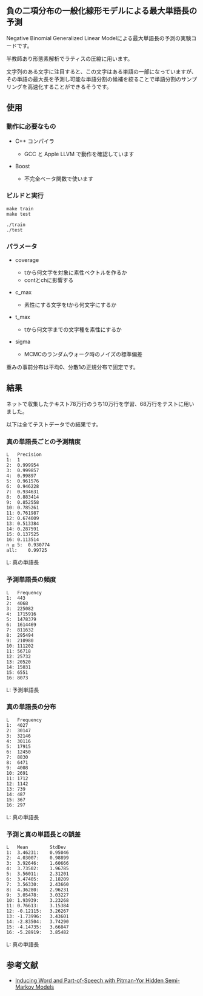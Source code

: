 ## 負の二項分布の一般化線形モデルによる最大単語長の予測

Negative Binomial Generalized Linear Modelによる最大単語長の予測の実験コードです。

半教師あり形態素解析でラティスの圧縮に用います。

文字列のある文字に注目すると、この文字はある単語の一部になっていますが、その単語の最大長を予測し可能な単語分割の候補を絞ることで単語分割のサンプリングを高速化することができるそうです。

## 使用

### 動作に必要なもの

- C++ コンパイラ
	- GCC と Apple LLVM で動作を確認しています

- Boost
	- 不完全ベータ関数で使います

### ビルドと実行

```
make train
make test
```

```
./train
./test
```

### パラメータ

- coverage
	- tから何文字を対象に素性ベクトルを作るか
	- contとchに影響する

- c_max
	- 素性にする文字をtから何文字にするか

- t_max
	- tから何文字までの文字種を素性にするか

- sigma
	- MCMCのランダムウォーク時のノイズの標準偏差

重みの事前分布は平均0、分散1の正規分布で固定です。

## 結果

ネットで収集したテキスト78万行のうち10万行を学習、68万行をテストに用いました。

以下は全てテストデータでの結果です。

### 真の単語長ごとの予測精度

```
L	Precision 
1:	1
2:	0.999954
3:	0.999857
4:	0.99897
5:	0.961576
6:	0.946228
7:	0.934631
8:	0.883414
9:	0.852558
10:	0.785261
11:	0.761987
12:	0.674009
13:	0.513384
14:	0.287591
15:	0.137525
16:	0.113514
n ≥ 5:	0.930774
all:	0.99725
```

L: 真の単語長

### 予測単語長の頻度

```
L	Frequency
1:	443
2:	4068
3:	225082
4:	1715916
5:	1478379
6:	1614469
7:	811632
8:	295494
9:	210980
10:	111202
11:	56718
12:	25732
13:	20520
14:	15031
15:	6551
16:	8073
```

L: 予測単語長

### 真の単語長の分布

```
L	Frequency
1:	4027
2:	30147
3:	32146
4:	30116
5:	17915
6:	12450
7:	8830
8:	6471
9:	4008
10:	2691
11:	1712
12:	1142
13:	739
14:	487
15:	367
16:	297
```

L: 真の単語長

### 予測と真の単語長との誤差

```
L	Mean		StdDev
1:	3.46231:	0.95046
2:	4.03007:	0.98899
3:	3.92646:	1.60666
4:	3.73502:	1.96785
5:	3.56011:	2.31201
6:	3.47405:	2.18209
7:	3.56330:	2.43660
8:	4.36280:	2.96231
9:	3.05478:	3.03227
10:	1.93939:	3.23268
11:	0.76613:	3.15384
12:	-0.12115:	3.26267
13:	-1.73996:	3.43601
14:	-2.83504:	3.74290
15:	-4.14735:	3.66847
16:	-5.28919:	3.85482
```

L: 真の単語長

## 参考文献

- [Inducing Word and Part-of-Speech with Pitman-Yor Hidden Semi-Markov Models](http://chasen.org/~daiti-m/paper/acl2015pyhsmm.pdf)